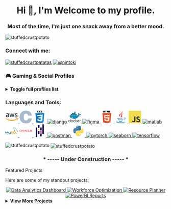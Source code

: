 <h1 align="center">Hi 👋, I'm Welcome to my profile.</h1>
<h3 align="center">Most of the time, I'm just one snack away from a better mood.</h3>

<p align="left"> <img src="https://komarev.com/ghpvc/?username=stuffedcrustpotato&label=Profile%20views&color=0e75b6&style=flat" alt="stuffedcrustpotato" /> </p>

<h3 align="left">Connect with me:</h3>
<p align="left">
<a href="https://fb.com/stuffedcrustpatatas" target="blank"><img align="center" src="https://raw.githubusercontent.com/rahuldkjain/github-profile-readme-generator/master/src/images/icons/Social/facebook.svg" alt="stuffedcrustpatatas" height="30" width="40" /></a>
<a href="https://www.youtube.com/c/@nintoki" target="blank"><img align="center" src="https://raw.githubusercontent.com/rahuldkjain/github-profile-readme-generator/master/src/images/icons/Social/youtube.svg" alt="@nintoki" height="30" width="40" /></a>
</p>

<!-- New Gaming & Social Profiles Section -->
<h3 align="left">🎮 Gaming & Social Profiles</h3>
<details>
<summary><b>Toggle full profiles list</b></summary>

**Social Media**  
📘 [Facebook](https://facebook.com/StuffedCrustPatatas) • 🐦 [Twitter](https://twitter.com/StffdCrstPtato) • 👾 [Reddit](https://reddit.com/user/StuffedCrustPotato)

**Content & Streaming**  
🎮 [Facebook Gaming](https://fb.gg/Nintokii) • 📺 [Twitch](https://twitch.tv/Nintokii) • ▶️ [YouTube](https://youtube.com/@Nintoki)

**Gaming Platforms**  
🟣 Steam: `104333261` • 🎮 Xbox Live: `Nintokii`  
🛡️ Battle.net: `Nintoki#1224` • 🌐 Garena: `59128756`  
🟢 Origin/EA: `Nintokii` • 🧩 GOG: `Nintokii`  
🔵 Epic: `Nintokii` • 🔶 Ubisoft: `Nintoki_`

**Game Handles**  
💎 Riot ID: `Nintoki#Whoah` • 🪨 Rockstar: `Nintoki_`  
⚔️ Mihoyo: `13730664` • 🌏 Genshin UID: `800958386`  
🌀 Nexon: `0C002XW10B0KM`

**Other**  
💬 Discord: `nintoki_` • π Pi Network: `@Nykonatics`
</details>

<!-- Rest of original content -->
<h3 align="left">Languages and Tools:</h3>
<p align="left"> 
  <p align="left"> <a href="https://aws.amazon.com" target="_blank" rel="noreferrer"> <img src="https://raw.githubusercontent.com/devicons/devicon/master/icons/amazonwebservices/amazonwebservices-original-wordmark.svg" alt="aws" width="40" height="40"/> </a> <a href="https://www.cprogramming.com/" target="_blank" rel="noreferrer"> <img src="https://raw.githubusercontent.com/devicons/devicon/master/icons/c/c-original.svg" alt="c" width="40" height="40"/> </a> <a href="https://www.w3schools.com/css/" target="_blank" rel="noreferrer"> <img src="https://raw.githubusercontent.com/devicons/devicon/master/icons/css3/css3-original-wordmark.svg" alt="css3" width="40" height="40"/> </a> <a href="https://www.djangoproject.com/" target="_blank" rel="noreferrer"> <img src="https://cdn.worldvectorlogo.com/logos/django.svg" alt="django" width="40" height="40"/> </a> <a href="https://www.docker.com/" target="_blank" rel="noreferrer"> <img src="https://raw.githubusercontent.com/devicons/devicon/master/icons/docker/docker-original-wordmark.svg" alt="docker" width="40" height="40"/> </a> <a href="https://www.figma.com/" target="_blank" rel="noreferrer"> <img src="https://www.vectorlogo.zone/logos/figma/figma-icon.svg" alt="figma" width="40" height="40"/> </a> <a href="https://www.w3.org/html/" target="_blank" rel="noreferrer"> <img src="https://raw.githubusercontent.com/devicons/devicon/master/icons/html5/html5-original-wordmark.svg" alt="html5" width="40" height="40"/> </a> <a href="https://www.java.com" target="_blank" rel="noreferrer"> <img src="https://raw.githubusercontent.com/devicons/devicon/master/icons/java/java-original.svg" alt="java" width="40" height="40"/> </a> <a href="https://developer.mozilla.org/en-US/docs/Web/JavaScript" target="_blank" rel="noreferrer"> <img src="https://raw.githubusercontent.com/devicons/devicon/master/icons/javascript/javascript-original.svg" alt="javascript" width="40" height="40"/> </a> <a href="https://www.mathworks.com/" target="_blank" rel="noreferrer"> <img src="https://upload.wikimedia.org/wikipedia/commons/2/21/Matlab_Logo.png" alt="matlab" width="40" height="40"/> </a> <a href="https://www.mysql.com/" target="_blank" rel="noreferrer"> <img src="https://raw.githubusercontent.com/devicons/devicon/master/icons/mysql/mysql-original-wordmark.svg" alt="mysql" width="40" height="40"/> </a> <a href="https://www.oracle.com/" target="_blank" rel="noreferrer"> <img src="https://raw.githubusercontent.com/devicons/devicon/master/icons/oracle/oracle-original.svg" alt="oracle" width="40" height="40"/> </a> <a href="https://pandas.pydata.org/" target="_blank" rel="noreferrer"> <img src="https://raw.githubusercontent.com/devicons/devicon/2ae2a900d2f041da66e950e4d48052658d850630/icons/pandas/pandas-original.svg" alt="pandas" width="40" height="40"/> </a> <a href="https://postman.com" target="_blank" rel="noreferrer"> <img src="https://www.vectorlogo.zone/logos/getpostman/getpostman-icon.svg" alt="postman" width="40" height="40"/> </a> <a href="https://www.python.org" target="_blank" rel="noreferrer"> <img src="https://raw.githubusercontent.com/devicons/devicon/master/icons/python/python-original.svg" alt="python" width="40" height="40"/> </a> <a href="https://pytorch.org/" target="_blank" rel="noreferrer"> <img src="https://www.vectorlogo.zone/logos/pytorch/pytorch-icon.svg" alt="pytorch" width="40" height="40"/> </a> <a href="https://seaborn.pydata.org/" target="_blank" rel="noreferrer"> <img src="https://seaborn.pydata.org/_images/logo-mark-lightbg.svg" alt="seaborn" width="40" height="40"/> </a> <a href="https://www.tensorflow.org" target="_blank" rel="noreferrer"> <img src="https://www.vectorlogo.zone/logos/tensorflow/tensorflow-icon.svg" alt="tensorflow" width="40" height="40"/> </a> </p>
</p>

<p><img align="left" src="https://github-readme-stats.vercel.app/api/top-langs?username=stuffedcrustpotato&show_icons=true&locale=en&layout=compact" alt="stuffedcrustpotato" /></p>

<p>&nbsp;<img align="center" src="https://github-readme-stats.vercel.app/api?username=stuffedcrustpotato&show_icons=true&locale=en" alt="stuffedcrustpotato" /></p>


<!-- NEW FEATURED PROJECTS SECTION -->
<h3 align="center">* ----- Under Construction ----- *</h3>
Featured Projects

Here are some of my standout projects:

<div align="center">
  <a href="https://github.com/stuffedcrustpotato/Data-Analytics-Dashboard">
    <img src="https://github-readme-stats.vercel.app/api/pin/?username=stuffedcrustpotato&repo=Data-Analytics-Dashboard&theme=radical" alt="Data Analytics Dashboard" width="45%">
  </a>
  <a href="https://github.com/stuffedcrustpotato/Workforce-Optimization">
    <img src="https://github-readme-stats.vercel.app/api/pin/?username=stuffedcrustpotato&repo=Workforce-Optimization&theme=radical" alt="Workforce Optimization" width="45%">
  </a>
  <a href="https://github.com/stuffedcrustpotato/Resource-Planner-Tool">
    <img src="https://github-readme-stats.vercel.app/api/pin/?username=stuffedcrustpotato&repo=Resource-Planner-Tool&theme=radical" alt="Resource Planner" width="45%">
  </a>
  <a href="https://github.com/stuffedcrustpotato/PowerBI-Reports">
    <img src="https://github-readme-stats.vercel.app/api/pin/?username=stuffedcrustpotato&repo=PowerBI-Reports&theme=radical" alt="PowerBI Reports" width="45%">
  </a>
</div>

<details>
<summary><b>View More Projects</b></summary>

| Project | Description | Technologies |
|---------|-------------|-------------|
| [Sales Forecast Model](https://github.com/stuffedcrustpotato/Sales-Forecast) | Time-series forecasting for retail | Python, ARIMA, Prophet |
| [HR Analytics Dashboard](https://github.com/stuffedcrustpotato/HR-Analytics) | Employee performance visualization | Power BI, SQL |
| [Inventory Optimization](https://github.com/stuffedcrustpotato/Inventory-Optimization) | Stock level prediction system | Machine Learning, Python |
</details>
